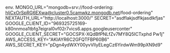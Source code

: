env. 
MONGO_URL="mongodb+srv://food-ordering: hljCxOrSpRG6EXwa@cluster0.5camwkz.mongodb.net/food-ordering"
NEXTAUTH_URL="http://localhost:3000/"
SECRET="asdflakjsdflkjasdlkfjas"
GOOGLE_CLIENT_ID="969325725169-k80nnmoa1tbfg7eigral0vf02r7vics6.apps.googleuserconter"
GOOGLE_CLIENT_SECRET="GOCSPX-XQdBfPNLfZv7MY8Q5ICTxphd Pw1j"
AWS_ACCESS_KEY="AKIAYR6C2GFQTFBP60B6"
AWS_SECRET_KEY="pDgn4ydWXY00yvVllyELegCz6YirdwWm99pXN9d9"
